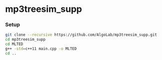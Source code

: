 # mp3treesim_supp

### Setup
```bash
git clone --recursive https://github.com/AlgoLab/mp3treesim_supp.git
cd mp3treesim_supp
cd MLTED
g++ -std=c++11 main.cpp -o MLTED
cd ..
```